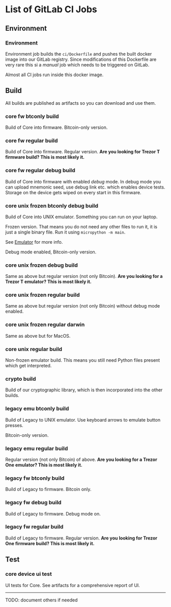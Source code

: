 # List of GitLab CI Jobs

## Environment

### Environment

Environment job builds the `ci/Dockerfile` and pushes the built docker image 
into our GitLab registry. Since modifications of this Dockerfile are very rare 
this si a _manual_ job which needs to be triggered on GitLab.

Almost all CI jobs run inside this docker image.

## Build

All builds are published as artifacts so you can download and use them.

### core fw btconly build

Build of Core into firmware. Bitcoin-only version.

### core fw regular build

Build of Core into firmware. Regular version. **Are you looking for Trezor T firmware
build? This is most likely it.**

### core fw regular debug build

Build of Core into firmware with enabled _debug_ mode. In debug mode you can
upload mnemonic seed, use debug link etc. which enables device tests. Storage
on the device gets wiped on every start in this firmware.

### core unix frozen btconly debug build

Build of Core into UNIX emulator. Something you can run on your laptop.

Frozen version. That means you do not need any other files to run it, it is just
a single binary file. Run it using `micropython -m main`.

See [Emulator](../core/emulator/index.md) for more info.

Debug mode enabled, Bitcoin-only version.

### core unix frozen debug build

Same as above but regular version (not only Bitcoin). **Are you looking for a Trezor T
emulator? This is most likely it.**

### core unix frozen regular build

Same as above but regular version (not only Bitcoin) without debug mode enabled.

### core unix frozen regular darwin

Same as above but for MacOS.

### core unix regular build

Non-frozen emulator build. This means you still need Python files present which get
interpreted.

### crypto build

Build of our cryptographic library, which is then incorporated into the other builds.

### legacy emu btconly build

Build of Legacy to UNIX emulator. Use keyboard arrows to emulate button presses.

Bitcoin-only version.

### legacy emu regular build

Regular version (not only Bitcoin) of above. **Are you looking for a Trezor One
emulator? This is most likely it.**

### legacy fw btconly build

Build of Legacy to firmware. Bitcoin only.

### legacy fw debug build

Build of Legacy to firmware. Debug mode on.

### legacy fw regular build

Build of Legacy to firmware. Regular version. **Are you looking for Trezor One firmware
build? This is most likely it.**

## Test

### core device ui test

UI tests for Core. See artifacts for a comprehensive report of UI.

---

TODO: document others if needed
